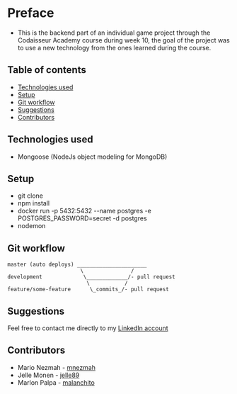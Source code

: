 # Preface
- This is the backend part of an individual game project through the Codaisseur Academy course during week 10, the goal of the project was to use a new technology from the ones learned during the course.

## Table of contents

- [Technologies used](#Technologies-used)
- [Setup](#Setup)
- [Git workflow](#Git-workflow)
- [Suggestions](#Suggestions)
- [Contributors](#Contributors)

## Technologies used
- Mongoose (NodeJs object modeling for MongoDB)

## Setup
- git clone
- npm install
- docker run -p 5432:5432 --name postgres -e POSTGRES_PASSWORD=secret -d postgres
- nodemon

## Git workflow

```
master (auto deploys) ______________________
                       \               /
development             \_____________/- pull request
                         \           /
feature/some-feature      \_commits_/- pull request
```

## Suggestions

Feel free to contact me directly to my [LinkedIn account](https://www.linkedin.com/in/marlon-saul-palpa-zavala-539620183/)

## Contributors

- Mario Nezmah - [mnezmah](https://github.com/mnezmah)
- Jelle Monen - [jelle89](https://github.com/jelle89)
- Marlon Palpa - [malanchito](https://github.com/malanchito)
